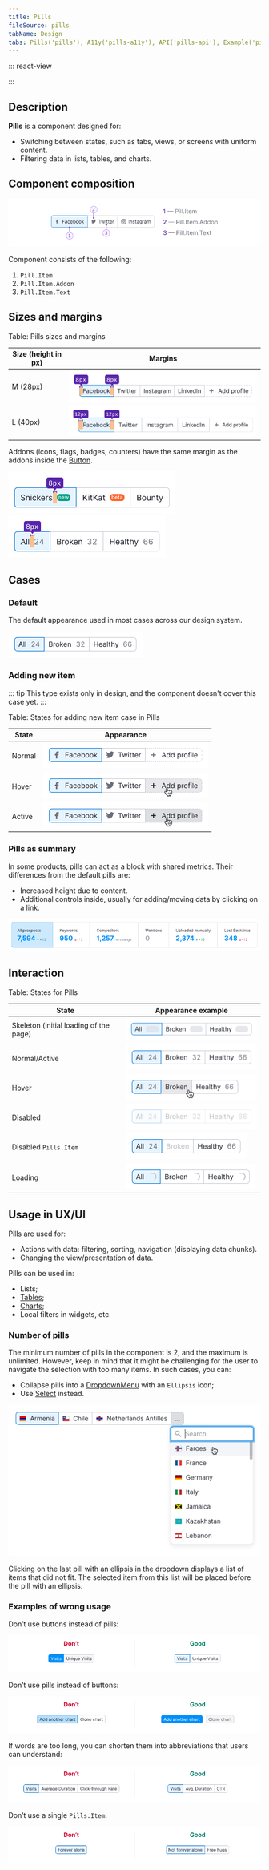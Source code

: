 ```yaml
---
title: Pills
fileSource: pills
tabName: Design
tabs: Pills('pills'), A11y('pills-a11y'), API('pills-api'), Example('pills-code'), Changelog('pills-changelog')
---
```


::: react-view

<script lang="tsx">
import React from 'react';
import Pills from '@semcore/pills';
import PlaygroundGeneration from '@components/PlaygroundGeneration';
import LikeM from '@semcore/ui/icon/Like/m';
import LikeL from '@semcore/ui/icon/Like/l';

// LikeOutlineM.displayName = LikeOutlineS.displayName = LikeOutlineXS.displayName =
//   'LikeOutline';

const SIZE_ADDON = {
  s: <LikeM />,
  m: <LikeM />,
  l: <LikeL />,
};

const App = PlaygroundGeneration(
  (createGroupWidgets) => {
    const { bool, radio, empty, onChange } = createGroupWidgets('Pill');

    const size = radio({
      key: 'size',
      defaultValue: 'm',
      label: 'Size',
      options: ['m', 'l'],
    });

    const selected = empty({
      key: 'selected',
      defaultValue: 1,
    });
    const before = bool({
      key: 'addon left',
      defaultValue: false,
      label: 'AddonLeft',
    });
    const after = bool({
      key: 'addon right',
      defaultValue: false,
      label: 'AddonRight',
    });

    const disabled = bool({
      key: 'disabled',
      defaultValue: false,
      label: 'Disabled',
    });

    return (
      <Pills size={size} onChange={(v) => onChange('selected', v)} value={selected}>
        <Pills.Item value={1}>
          {before && <Pills.Item.Addon>{SIZE_ADDON[size]}</Pills.Item.Addon>}
          <Pills.Item.Text>Pill 1</Pills.Item.Text>
          {after && <Pills.Item.Addon>{SIZE_ADDON[size]}</Pills.Item.Addon>}
        </Pills.Item>
        <Pills.Item value={2} disabled={disabled}>
          Pill 2
        </Pills.Item>
        <Pills.Item value={3}>Pill 3</Pills.Item>
      </Pills>
    );
  },
  {
    filterProps: ['onChange'],
  },
);
</script>

:::

## Description

**Pills** is a component designed for:

- Switching between states, such as tabs, views, or screens with uniform content.
- Filtering data in lists, tables, and charts.

## Component composition

![](static/pills-composition.png)

Component consists of the following:

1. `Pill.Item`
2. `Pill.Item.Addon`
3. `Pill.Item.Text`

## Sizes and margins

Table: Pills sizes and margins

| Size (height in px) | Margins                          |
| ------------------- | -------------------------------- |
| M (28px)            | ![](static/pills-paddings-M.png) |
| L (40px)            | ![](static/pills-paddings-L.png) |

Addons (icons, flags, badges, counters) have the same margin as the addons inside the [Button](/components/button/).

![](static/badge-paddings.png)
![](static/counter-paddings.png)

## Cases

### Default

The default appearance used in most cases across our design system.

![](static/normal_active.png)

### Adding new item

::: tip
This type exists only in design, and the component doesn't cover this case yet.
:::

Table: States for adding new item case in Pills

| State  | Appearance                          |
| ------ | ----------------------------------- |
| Normal | ![](static/pills-add-normal.png)    |
| Hover  | ![](static/pills-add-hover.png)     |
| Active | ![](static/pills-add-active.png)    |

### Pills as summary

In some products, pills can act as a block with shared metrics. Their differences from the default pills are:

- Increased height due to content.
- Additional controls inside, usually for adding/moving data by clicking on a link.

![](static/pills-summary.png)

## Interaction

Table: States for Pills

| State                                  | Appearance example             |
| -------------------------------------- | ------------------------------ |
| Skeleton (initial loading of the page) | ![](static/pills-skeleton.png) |
| Normal/Active                          | ![](static/normal_active.png)  |
| Hover                                  | ![](static/hover.png)          |
| Disabled                               | ![](static/disabled.png)       |
| Disabled `Pills.Item`                  | ![](static/disabled-pill.png)  |
| Loading                                | ![](static/loading.png)        |

## Usage in UX/UI

Pills are used for:

- Actions with data: filtering, sorting, navigation (displaying data chunks).
- Changing the view/presentation of data.

Pills can be used in:

- Lists;
- [Tables](/table-group/table/);
- [Charts](/data-display/chart-controls/);
- Local filters in widgets, etc.

### Number of pills

The minimum number of pills in the component is 2, and the maximum is unlimited. However, keep in mind that it might be challenging for the user to navigate the selection with too many items. In such cases, you can:

- Collapse pills into a [DropdownMenu](/components/dropdown-menu/) with an `Ellipsis` icon;
- Use [Select](/components/select) instead.

![](static/pills-collapse.png)

Clicking on the last pill with an ellipsis in the dropdown displays a list of items that did not fit. The selected item from this list will be placed before the pill with an ellipsis.

### Examples of wrong usage

Don’t use buttons instead of pills:

![](static/pills-butt-yes-no.png)

Don’t use pills instead of buttons:

![](static/butt-pills-yes-no.png)

If words are too long, you can shorten them into abbreviations that users can understand:

![](static/pills-name-yes-no.png)

Don’t use a single `Pills.Item`:

![](static/pills-one-yes-no.png)

